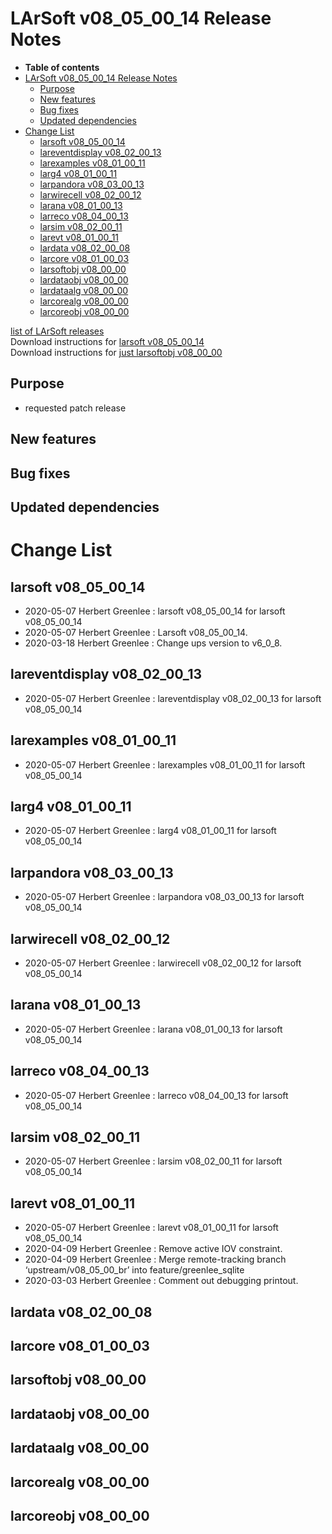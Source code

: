 LArSoft v08\_05\_00\_14 Release Notes
=============================================================================

-   **Table of contents**
-   [LArSoft v08\_05\_00\_14 Release Notes](#LArSoft-v08_05_00_14-Release-Notes)
    -   [Purpose](#Purpose)
    -   [New features](#New-features)
    -   [Bug fixes](#Bug-fixes)
    -   [Updated dependencies](#Updated-dependencies)
-   [Change List](#Change-List)
    -   [larsoft v08\_05\_00\_14](#larsoft-v08_05_00_14)
    -   [lareventdisplay v08\_02\_00\_13](#lareventdisplay-v08_02_00_13)
    -   [larexamples v08\_01\_00\_11](#larexamples-v08_01_00_11)
    -   [larg4 v08\_01\_00\_11](#larg4-v08_01_00_11)
    -   [larpandora v08\_03\_00\_13](#larpandora-v08_03_00_13)
    -   [larwirecell v08\_02\_00\_12](#larwirecell-v08_02_00_12)
    -   [larana v08\_01\_00\_13](#larana-v08_01_00_13)
    -   [larreco v08\_04\_00\_13](#larreco-v08_04_00_13)
    -   [larsim v08\_02\_00\_11](#larsim-v08_02_00_11)
    -   [larevt v08\_01\_00\_11](#larevt-v08_01_00_11)
    -   [lardata v08\_02\_00\_08](#lardata-v08_02_00_08)
    -   [larcore v08\_01\_00\_03](#larcore-v08_01_00_03)
    -   [larsoftobj v08\_00\_00](#larsoftobj-v08_00_00)
    -   [lardataobj v08\_00\_00](#lardataobj-v08_00_00)
    -   [lardataalg v08\_00\_00](#lardataalg-v08_00_00)
    -   [larcorealg v08\_00\_00](#larcorealg-v08_00_00)
    -   [larcoreobj v08\_00\_00](#larcoreobj-v08_00_00)

[list of LArSoft releases](LArSoft_release_list)\
Download instructions for [larsoft v08\_05\_00\_14](http://scisoft.fnal.gov/scisoft/bundles/larsoft/v08_05_00_14/larsoft-v08_05_00_14.html)\
Download instructions for [just larsoftobj v08\_00\_00](http://scisoft.fnal.gov/scisoft/bundles/larsoftobj/v08_00_00/larsoftobj-v08_00_00.html)

Purpose
--------------------

-   requested patch release

New features
------------------------------

Bug fixes
------------------------

Updated dependencies
----------------------------------------------

Change List
============================

larsoft v08\_05\_00\_14
-------------------------------------------------

-   2020-05-07 Herbert Greenlee : larsoft v08\_05\_00\_14 for larsoft v08\_05\_00\_14
-   2020-05-07 Herbert Greenlee : Larsoft v08\_05\_00\_14.
-   2020-03-18 Herbert Greenlee : Change ups version to v6\_0\_8.

lareventdisplay v08\_02\_00\_13
-----------------------------------------------------------------

-   2020-05-07 Herbert Greenlee : lareventdisplay v08\_02\_00\_13 for larsoft v08\_05\_00\_14

larexamples v08\_01\_00\_11
---------------------------------------------------------

-   2020-05-07 Herbert Greenlee : larexamples v08\_01\_00\_11 for larsoft v08\_05\_00\_14

larg4 v08\_01\_00\_11
---------------------------------------------

-   2020-05-07 Herbert Greenlee : larg4 v08\_01\_00\_11 for larsoft v08\_05\_00\_14

larpandora v08\_03\_00\_13
-------------------------------------------------------

-   2020-05-07 Herbert Greenlee : larpandora v08\_03\_00\_13 for larsoft v08\_05\_00\_14

larwirecell v08\_02\_00\_12
---------------------------------------------------------

-   2020-05-07 Herbert Greenlee : larwirecell v08\_02\_00\_12 for larsoft v08\_05\_00\_14

larana v08\_01\_00\_13
-----------------------------------------------

-   2020-05-07 Herbert Greenlee : larana v08\_01\_00\_13 for larsoft v08\_05\_00\_14

larreco v08\_04\_00\_13
-------------------------------------------------

-   2020-05-07 Herbert Greenlee : larreco v08\_04\_00\_13 for larsoft v08\_05\_00\_14

larsim v08\_02\_00\_11
-----------------------------------------------

-   2020-05-07 Herbert Greenlee : larsim v08\_02\_00\_11 for larsoft v08\_05\_00\_14

larevt v08\_01\_00\_11
-----------------------------------------------

-   2020-05-07 Herbert Greenlee : larevt v08\_01\_00\_11 for larsoft v08\_05\_00\_14
-   2020-04-09 Herbert Greenlee : Remove active IOV constraint.
-   2020-04-09 Herbert Greenlee : Merge remote-tracking branch ‘upstream/v08\_05\_00\_br’ into feature/greenlee\_sqlite
-   2020-03-03 Herbert Greenlee : Comment out debugging printout.

lardata v08\_02\_00\_08
-------------------------------------------------

larcore v08\_01\_00\_03
-------------------------------------------------

larsoftobj v08\_00\_00
------------------------------------------------

lardataobj v08\_00\_00
------------------------------------------------

lardataalg v08\_00\_00
------------------------------------------------

larcorealg v08\_00\_00
------------------------------------------------

larcoreobj v08\_00\_00
------------------------------------------------
